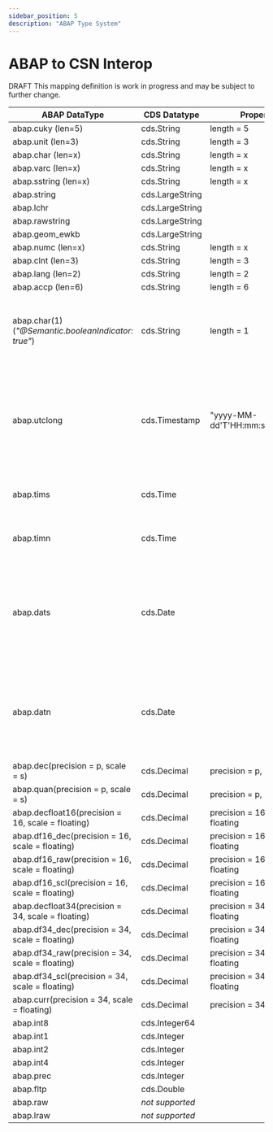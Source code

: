 ```yaml
---
sidebar_position: 5
description: "ABAP Type System"
---
```


# ABAP to CSN Interop

<span className="feature-status-draft">DRAFT</span> This mapping definition is work in progress and may be subject to further change.

<!-- prettier-ignore -->
| ABAP DataType | CDS Datatype | Properties | Spark Type | ABAP Format | Comment | - | Transformer |
|-------------- | ------------ | ---------- | ---------- | ------ | ------- | - | ----------- |
| abap.cuky (len=5) | cds.String | length = 5 | STRING(5) | | | | - |
| abap.unit (len=3) | cds.String | length = 3 | STRING(3) | | | | - |
| abap.char (len=x) | cds.String | length = x | STRING(x) | | | | - |
| abap.varc (len=x) | cds.String | length = x | STRING(x) | | | | - |
| abap.sstring (len=x) | cds.String | length = x | STRING(x) | | | | - |
| abap.string | cds.LargeString | | STRING | | | | - |
| abap.lchr | cds.LargeString | | STRING | | | | - |
| abap.rawstring | cds.LargeString | | STRING | | | | - |
| abap.geom_ewkb | cds.LargeString | | STRING | | | | - |
| abap.numc (len=x) | cds.String | length = x | STRING(x) | | | | - |
| abap.clnt (len=3) | cds.String | length = 3 | STRING(3) | | | | - |
| abap.lang (len=2) | cds.String | length = 2 | STRING(2) | | | | - |
| abap.accp (len=6) | cds.String | length = 6 | STRING(6) | | | | - |
| abap.char(1) (*"@Semantic.booleanIndicator: true"*) | cds.String | length = 1 | STRING(1) | | We can't enforce the right values - therefore we must use string | | - |
| abap.utclong | cds.Timestamp | "yyyy-MM-dd'T'HH:mm:ss.SSSSSSS" | TIMESTAMP | | | | "castToTimestamp": \[\{ "sourceColumnName": "abap_tstmpl", "sourceFormat": \["yyyy-MM-dd'T'HH:mm:ss.SSSSSSS"\], "valueReplacements": \[\{"sourceValues": \[ "" \], "targetValue": "NULL_VALUE" \}\]\}\] |
| abap.tims | cds.Time | | STRING(6) | "HHmmss" | type time not available in spark | - |
| abap.timn | cds.Time | | STRING(12) | "HH:mm:ss.SSS" | type time not available in spark | - |
| abap.dats | cds.Date | | DATE | "yyyyMMdd" | | | "castToDate": \[\{ "sourceColumnName": "abap_dats", "sourceFormat": \["yyyyMMdd"\], "valueReplacements": \[\{"sourceValues": \[ "00000000", "" \], "targetValue": "NULL_VALUE" \}\]\}\] |
| abap.datn | cds.Date | | DATE | "yyyy-MM-dd" | | |  "castToDate": \[\{ "sourceColumnName": "abap_dats", "sourceFormat": \["yyyy-MM-dd"\], "valueReplacements": \[\{"sourceValues": \[ "0000-00-00", "" \], "targetValue": "NULL_VALUE" \}\]\}\]  |
| abap.dec(precision = p, scale = s) | cds.Decimal | precision = p, scale = s | DECIMAL(p,s) | | | | - |
| abap.quan(precision = p, scale = s) | cds.Decimal | precision = p, scale = s | DECIMAL(p,s) | | | | - |
| abap.decfloat16(precision = 16, scale = floating) | cds.Decimal | precision = 16, scale = floating | *not supported* | | | | - |
| abap.df16_dec(precision = 16, scale = floating) | cds.Decimal | precision = 16, scale = floating | *not supported* | | | | - |
| abap.df16_raw(precision = 16, scale = floating) | cds.Decimal | precision = 16, scale = floating | *not supported* | | | | - |
| abap.df16_scl(precision = 16, scale = floating) | cds.Decimal | precision = 16, scale = floating | *not supported* | | | | - |
| abap.decfloat34(precision = 34, scale = floating) | cds.Decimal | precision = 34, scale = floating | *not supported* | | | | - |
| abap.df34_dec(precision = 34, scale = floating) | cds.Decimal | precision = 34, scale = floating | *not supported* | | | | - |
| abap.df34_raw(precision = 34, scale = floating) | cds.Decimal | precision = 34, scale = floating | *not supported* | | | | - |
| abap.df34_scl(precision = 34, scale = floating) | cds.Decimal | precision = 34, scale = floating | *not supported* | | | | - |
| abap.curr(precision = 34, scale = floating) | cds.Decimal | precision = 34, scale = 4 | DECIMAL(34, 4) | | | | - |
| abap.int8 | cds.Integer64 | | BIGINT | | | | - |
| abap.int1 | cds.Integer | | INT | | | | - |
| abap.int2 | cds.Integer | | INT | | | | - |
| abap.int4 | cds.Integer | | INT | | | | - |
| abap.prec | cds.Integer | | INT | | | | - |
| abap.fltp | cds.Double | | DOUBLE | | | | - |
| abap.raw | *not supported* | | | *not supported* | | | - |
| abap.lraw | *not supported* | | | *not supported* | | | - |

